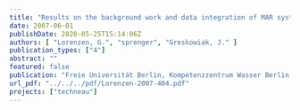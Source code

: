 ```yaml
---
title: "Results on the background work and data integration of MAR systems for an Integrated Water Resource Management"
date: 2007-06-01
publishDate: 2020-05-25T15:14:06Z
authors: [ "Lorenzen, G.", "sprenger", "Greskowiak, J." ]
publication_types: ["4"]
abstract: ""
featured: false
publication: "Freie Universität Berlin, Kompetenzzentrum Wasser Berlin gGmbH"
url_pdf: "../../../pdf/Lorenzen-2007-404.pdf"
projects: ["techneau"]
---
```


